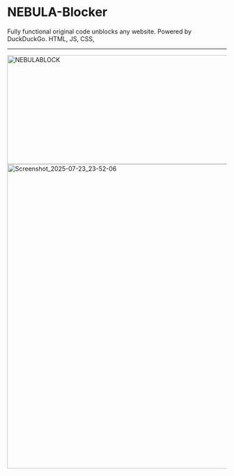 # NEBULA-Blocker
Fully functional original code unblocks any website. Powered by DuckDuckGo. HTML, JS, CSS, 


_______________________________________________________________________________________________

<img width="600" height="250" alt="NEBULABLOCK" src="https://github.com/user-attachments/assets/ac17940b-b75f-43e7-80ba-8f23c6d5304d" />
<img width="850" height="699" alt="Screenshot_2025-07-23_23-52-06" src="https://github.com/user-attachments/assets/b2934dbc-7e21-4cbf-91bb-1e98a6fc3c63" />
